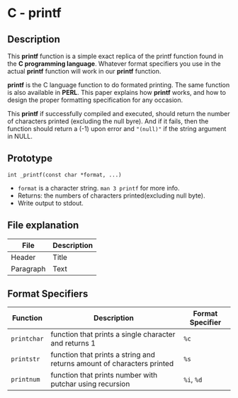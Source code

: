# C - printf

## Description

This **printf** function is a simple exact replica of the printf function found in the
**C programming language**. Whatever format specifiers you use in the actual **printf** function
will work in our **printf** function.

**printf** is the C language function to do formated printing.
The same function is also available in **PERL**.
This paper explains how **printf** works,
and how to design the proper formatting specification for any occasion.

This **printf** if successfully compiled and executed, should return the number of characters
printed (excluding the null byre). And if it fails, then the function should return a (-1) upon error
and `"(null)"` if the string argument in NULL.

## Prototype

`int _printf(const char *format, ...)`

- `format` is a character string. `man 3 printf` for more info.
- Returns: the numbers of characters printed(excluding null byte).
- Write output to stdout.

## File explanation
| File | Description |
| ----------- | ----------- |
| Header | Title |
| Paragraph | Text |

## Format Specifiers
| Function | Description | Format Specifier |
| ----------- | ----------- | ----------- |
| `printchar` | function that prints a single character and returns 1 | `%c` |
| `printstr` | function that prints a string and returns amount of characters printed | `%s` |
| `printnum` | function that prints number with putchar using recursion | `%i`, `%d` |

